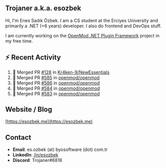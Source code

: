 ##  Trojaner a.k.a. esozbek
Hi, I'm Enes Sadık Özbek. I am a CS student at the Erciyes University and primarily a .NET (+6 years) developer. I also do frontend and DevOps stuff.

I am currently working on the [OpenMod .NET Plugin Framework](https://github.com/openmod/openmod) project in my free time. 

## :zap: Recent Activity

<!--START_SECTION:activity-->
1. 🎉 Merged PR [#128](https://github.com/Kr4ken-9/NewEssentials/pull/128) in [Kr4ken-9/NewEssentials](https://github.com/Kr4ken-9/NewEssentials)
2. 🎉 Merged PR [#585](https://github.com/openmod/openmod/pull/585) in [openmod/openmod](https://github.com/openmod/openmod)
3. 🎉 Merged PR [#586](https://github.com/openmod/openmod/pull/586) in [openmod/openmod](https://github.com/openmod/openmod)
4. 🎉 Merged PR [#584](https://github.com/openmod/openmod/pull/584) in [openmod/openmod](https://github.com/openmod/openmod)
5. 🎉 Merged PR [#583](https://github.com/openmod/openmod/pull/583) in [openmod/openmod](https://github.com/openmod/openmod)
<!--END_SECTION:activity-->

## Website / Blog
[https://esozbek.me](https://esozbek.me)

## Contact
- **Email**: es.ozbek (at) byosoftware (dot) com.tr
- **LinkedIn**: [/in/esozbek](https://linkedin.com/in/esozbek)
- **Discord**: Trojaner#6818

